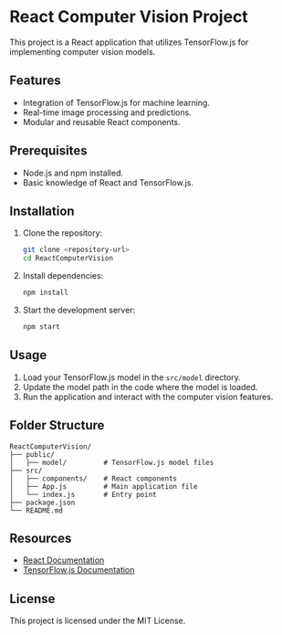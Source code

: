 # React Computer Vision Project

This project is a React application that utilizes TensorFlow.js for implementing computer vision models.

## Features

- Integration of TensorFlow.js for machine learning.
- Real-time image processing and predictions.
- Modular and reusable React components.

## Prerequisites

- Node.js and npm installed.
- Basic knowledge of React and TensorFlow.js.

## Installation

1. Clone the repository:
    ```bash
    git clone <repository-url>
    cd ReactComputerVision
    ```

2. Install dependencies:
    ```bash
    npm install
    ```

3. Start the development server:
    ```bash
    npm start
    ```

## Usage

1. Load your TensorFlow.js model in the `src/model` directory.
2. Update the model path in the code where the model is loaded.
3. Run the application and interact with the computer vision features.

## Folder Structure

```
ReactComputerVision/
├── public/
│   ├── model/         # TensorFlow.js model files
├── src/
│   ├── components/    # React components
│   ├── App.js         # Main application file
│   └── index.js       # Entry point
├── package.json
└── README.md
```

## Resources

- [React Documentation](https://reactjs.org/docs/getting-started.html)
- [TensorFlow.js Documentation](https://www.tensorflow.org/js)

## License

This project is licensed under the MIT License.